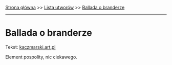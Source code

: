 [Strona główna](../index.md) >> [Lista utworów](../list.md) >> [Ballada o branderze](39.md)

---

# Ballada o branderze

Tekst: [kaczmarski.art.pl](https://www.kaczmarski.art.pl/tworczosc/wiersze/ballada-o-branderze/)

Element pospolity, nic ciekawego.
